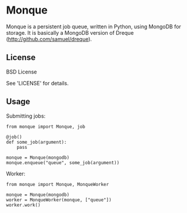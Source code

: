 
Monque
======

Monque is a persistent job queue, written in Python, using MongoDB for storage.
It is basically a MongoDB version of Dreque (http://github.com/samuel/dreque).

License
-------

BSD License

See 'LICENSE' for details.

Usage
-----

Submitting jobs:

    from monque import Monque, job

    @job()
    def some_job(argument):
        pass

    monque = Monque(mongodb)
    monque.enqueue("queue", some_job(argument))

Worker:

    from monque import Monque, MonqueWorker

    monque = Monque(mongodb)
    worker = MonqueWorker(monque, ["queue"])
    worker.work()
